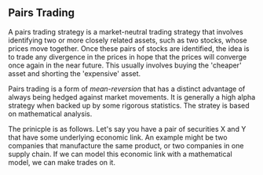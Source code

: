 ## Pairs Trading
A pairs trading strategy is a market-neutral trading strategy that involves identifying two or more closely related assets, such as two stocks, whose prices move together. Once these pairs of stocks are identified, the idea is to trade any divergence in the prices in hope that the prices will converge once again in the near future. This usually involves buying the 'cheaper' asset and shorting the 'expensive' asset.

Pairs trading is a form of *mean-reversion* that has a distinct advantage of always being hedged against market movements. It is generally a high alpha strategy when backed up by some rigorous statistics. The stratey is based on mathematical analysis.

The prinicple is as follows. Let's say you have a pair of securities X and Y that have some underlying economic link. An example might be two companies that manufacture the same product, or two companies in one supply chain. If we can model this economic link with a mathematical model, we can make trades on it.